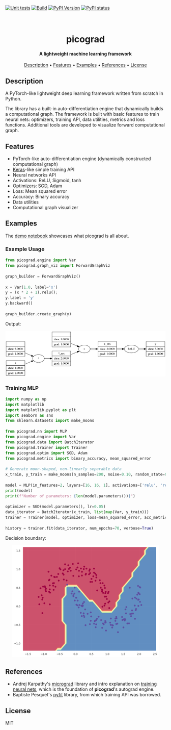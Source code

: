 [![Unit tests](https://github.com/shubhamwagh/picograd/actions/workflows/ci.yml/badge.svg)](https://github.com/shubhamwagh/picograd/actions/workflows/ci.yml)
[![Build](https://github.com/shubhamwagh/picograd/actions/workflows/python-publish.yml/badge.svg)](https://github.com/shubhamwagh/picograd/actions/workflows/python-publish.yml)
[![PyPI Version](https://img.shields.io/pypi/v/picograd.svg)](https://pypi.org/project/picograd)
[![PyPI status](https://img.shields.io/pypi/status/picograd.svg)](https://pypi.python.org/project/picograd)
<h1 align="center">
  <br>
  picograd
  <br>
</h1>

<h4 align="center">A lightweight machine learning framework</h4>


<p align="center">
  <a href="#description">Description</a> •
  <a href="#features">Features</a> •
  <a href="#examples">Examples</a> •
  <a href="#references">References</a> •
  <a href="#license">License</a>
</p>

## Description

A PyTorch-like lightweight deep learning framework written from scratch in Python.

The library has a built-in auto-differentiation engine that dynamically builds a computational graph. The framework is
built with basic features to train neural nets: optimizers, training API, data utilities, metrics
and loss functions.
Additional tools are developed to visualize forward computational graph.

## Features

- PyTorch-like auto-differentiation engine (dynamically constructed computational graph)
- [Keras](https://keras.io/)-like simple training API
- Neural networks API
- Activations: ReLU, Sigmoid, tanh
- Optimizers: SGD, Adam
- Loss: Mean squared error
- Accuracy: Binary accuracy
- Data utilities
- Computational graph visualizer

## Examples

The [demo notebook](demo.ipynb) showcases what picograd is all about.

### Example Usage

```python
from picograd.engine import Var
from picograd.graph_viz import ForwardGraphViz

graph_builder = ForwardGraphViz()

x = Var(1.0, label='x')
y = (x * 2 + 1).relu();
y.label = 'y'
y.backward()

graph_builder.create_graph(y)
```

Output:
<p align="center">
  <img src="https://github.com/shubhamwagh/picograd/raw/main/misc/simple_graph.png">
</p>

### Training MLP

```python
import numpy as np
import matplotlib
import matplotlib.pyplot as plt
import seaborn as sns
from sklearn.datasets import make_moons

from picograd.nn import MLP
from picograd.engine import Var
from picograd.data import BatchIterator
from picograd.trainer import Trainer
from picograd.optim import SGD, Adam
from picograd.metrics import binary_accuracy, mean_squared_error

# Generate moon-shaped, non-linearly separable data
x_train, y_train = make_moons(n_samples=200, noise=0.10, random_state=0)

model = MLP(in_features=2, layers=[16, 16, 1], activations=['relu', 'relu', 'linear'])  # 2 hidden layers
print(model)
print(f"Number of parameters: {len(model.parameters())}")

optimizer = SGD(model.parameters(), lr=0.05)
data_iterator = BatchIterator(x_train, list(map(Var, y_train)))
trainer = Trainer(model, optimizer, loss=mean_squared_error, acc_metric=binary_accuracy)

history = trainer.fit(data_iterator, num_epochs=70, verbose=True)
```

Decision boundary:
<p align="center">
  <img src="https://github.com/shubhamwagh/picograd/raw/main/misc/moon_mlp.png" width="460">
</p>

## References

- Andrej Karpathy's [micrograd](https://github.com/karpathy/micrograd) library and intro explanation
  on [training neural nets](https://www.youtube.com/watch?v=VMj-3S1tku0&t=6246s&ab_channel=AndrejKarpathy), which is the
  foundation of **picograd**'s autograd engine.
- Baptiste Pesquet's [pyfit](https://github.com/bpesquet/pyfit) library, from which training API was borrowed.

## License

MIT